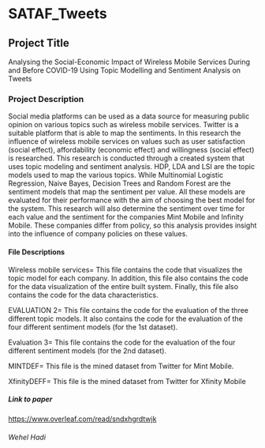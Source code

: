 

# SATAF_Tweets

## Project Title
Analysing the Social-Economic Impact of Wireless
Mobile Services During and Before COVID-19 Using
Topic Modelling and Sentiment Analysis on Tweets

### Project Description
Social media platforms can be used as a data source for measuring public opinion on
various topics such as wireless mobile services. Twitter is a suitable platform that is
able to map the sentiments. In this research the influence of wireless mobile services on values 
such as user satisfaction (social effect), affordability (economic effect) and
willingness (social effect) is researched. This research is conducted through a created
system that uses topic modeling and sentiment analysis. HDP, LDA and LSI are the
topic models used to map the various topics. While Multinomial Logistic Regression,
Naive Bayes, Decision Trees and Random Forest are the sentiment models that map
the sentiment per value. All these models are evaluated for their performance with the
aim of choosing the best model for the system. This research will also determine the
sentiment over time for each value and the sentiment for the companies Mint Mobile
and Infinity Mobile. These companies differ from policy, so this analysis provides
insight into the influence of company policies on these values.

#### File Descriptions
Wireless mobile services= This file contains the code that visualizes the topic model for each company. In addition, this file also contains the code for the data visualization of the entire built system. Finally, this file also contains the code for the data characteristics.

EVALUATION 2= This file contains the code for the evaluation of the three different topic models. It also contains the code for the evaluation of the four different sentiment models (for the 1st dataset).

Evaluation 3= This file contains the code for the evaluation of the four different sentiment models (for the 2nd dataset).

MINTDEF= This file is the mined dataset from Twitter for Mint Mobile.

XfinityDEFF= This file is the mined dataset from Twitter for Xfinity Mobile

##### Link to paper
https://www.overleaf.com/read/sndxhgrdtwjk

###### Wehel Hadi
